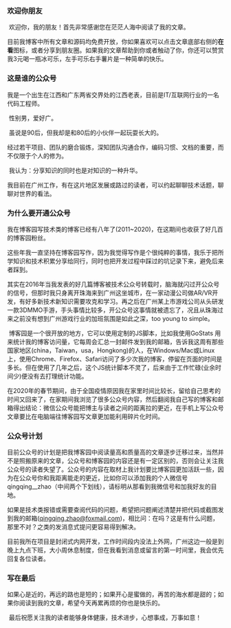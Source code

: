 ### 欢迎你朋友

​		欢迎你，我的朋友！首先非常感谢您在茫茫人海中阅读了我的文章。

目前我博客中所有文章和源码均免费开放，你如果喜欢可以点击文章底部右侧的**在看**图标，或者分享到朋友圈。如果我的文章帮助到你或者触动了你，你还可以赞赏我3元喝一瓶冰可乐，左手可乐右手薯片是一种简单的快乐。

### 这是谁的公众号

​	我是一个出生在江西和广东两省交界处的江西老表，目前是IT/互联网行业的一名代码工程师。

​	性别男，爱好广。

​	虽说是90后，但我却是和80后的小伙伴一起玩耍长大的。

​	经过若干项目、团队的磨合锻炼，深知团队沟通合作，编码习惯、文档的重要，而不仅限于个人的修为。

​	我认为：分享知识的同时也是对知识的一种升华。

​	我目前在广州工作，有在这片地区发展或路过的读者，可以约起聊聊技术话题，聊聊对世界的看法。

### 为什么要开通公众号

​		我在博客园写技术类的博客已经有八年了(2011~2020)，在这期间也收获了好几百的博客园粉丝。

​		这些年我一直坚持在博客园写作，因为我觉得写作是个很纯粹的事情，我乐于把所学知识和技术积累分享给同行，同时也把开发过程中踩过的坑记录下来，避免后来者踩到。

​		其实在2016年当我发表的好几篇博客被技术公众号转载时，脑海就闪过开公众号的信号，但那时我只身离开珠海来到广州这坐城市，在一家动漫公司做AR/VR开发，有好多新技术新知识需要攻克和学习。再之后在广州某上市游戏公司从头研发一款3DMMO手游，手头事情比较多，开公众号这事情就被遗忘了，况且从珠海过来之前没有想到广州游戏行业的加班氛围是如此之深，too young to simple。

​		博客园是一个很开放的地方，它可以使用定制的JS脚本，比如我使用GoStats 用来统计我的博客访问量，它每周会汇总一封邮件发到我的邮箱，告诉我这周有那些国家地区(china，Taiwan，usa，Hongkong)的人，在Windows/Mac或Linux上，使用Chrome、Firefox、Safari访问了多少次我的博客，停留在页面的时间是多长。但在使用了几年之后，这个JS统计脚本不灵了，后来由于工作忙碌(业余时间少)便没有去打理统计功能。

​		在2020年的春节期间，由于全国疫情原因我在家里时间比较长，留给自己思考的时间又回来了，在家期间我浏览了很多公众号内容，然后翻阅我自己写的博客和邮箱得出结论：微信公众号能把博主与读者之间的距离拉的更近，在手机上写公众号文章要比在电脑端往博客园写文章更加能利用碎片化时间。



### 公众号计划

​		目前公众号的计划是把我博客园中阅读量高和质量高的文章逐步迁移过来，当然并不是照搬原来的文章，公众号和博客园的内容还是有一定区别的，否则会让关注我公众号的读者失望了。公众号的内容在取材上我计划要比博客园更加活跃一些，因为在公众号你和我距离能走的更近，比如你可以添加我的个人微信号 qingqing__zhao（中间两个下划线），请标明从那看到我微信号和加我好友的目地。

​		如果是技术类报错或需要查阅代码的问题，希望把问题阐述清楚并把代码或截图发到我的邮箱(qingqing.zhao@foxmail.com)，相比问：在吗？这是有什么问题，那里不对？之类的发消息式提问更容易得到解决。

​		目前我所在项目是封闭式内网开发，工作时间段内没法上外网，广州这边一般是到晚上九点下班，大小周休息制度，但在我看到消息或留言的第一时间里，我会优先回复各位读者。



### 写在最后

​		如果心是近的，再远的路也是短的；如果开心是蜜做的，再苦的海水都是甜的；如果你阅读到我的文章，希望今天再累再烦的你也是快乐的。

​		最后祝愿关注我的读者能够身体健康，技术进步，心想事成，万事如意！